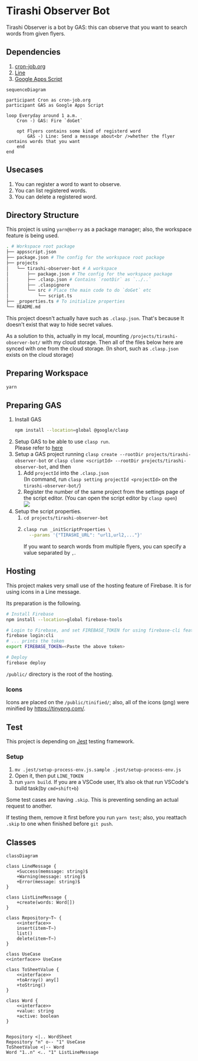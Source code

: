 # Tirashi Observer Bot

Tirashi Observer is a bot by GAS: this can observe that you want to search words from given flyers.

## Dependencies

1. [cron-job.org](https://console.cron-job.org/)
2. [Line](https://developers.line.biz/ja/)
3. [Google Apps Script](https://www.google.com/script/start/)

```mermaid
sequenceDiagram

participant Cron as cron-job.org
participant GAS as Google Apps Script

loop Everyday around 1 a.m.
    Cron -) GAS: Fire `doGet`

    opt Flyers contains some kind of registerd word
        GAS -) Line: Send a message about<br />whether the flyer contains words that you want
    end
end
```

## Usecases

1. You can register a word to want to observe.
2. You can list registered words.
3. You can delete a registered word.

## Directory Structure

This project is using `yarn@berry` as a package manager; also, the workspace feature is being used.

```bash
. # Workspace root package
├── appsscript.json
├── package.json # The config for the workspace root package
├── projects
│   └── tirashi-observer-bot # A workspace
│       ├── package.json # The config for the workspace package
│       ├── .clasp.json # Contains `rootDir` as `../..`
│       ├── .claspignore
│       └── src # Place the main code to do `doGet` etc
│           └── script.ts
├── _properties.ts # To initialize properties
└── README.md
```

This project doesn't actually have such as `.clasp.json`. That's because It doesn't exist that way to hide secret values.

As a solution to this, actually in my local, mounting `/projects/tirashi-observer-bot/` with my cloud storage. Then all of the files below here are synced with one from the cloud storage. (In short, such as `.clasp.json` exists on the cloud storage)

## Preparing Workspace

```bash
yarn
```

## Preparing GAS

1. Install GAS
    ```bash
    npm install --location=global @google/clasp
    ```
2. Setup GAS to be able to use `clasp run`.  
   Please refer to [here](https://github.com/google/clasp/blob/master/docs/run.md#run)
3. Setup a GAS project running `clasp create --rootDir projects/tirashi-observer-bot` or `clasp clone <scriptId> --rootDir projects/tirashi-observer-bot`, and then
    1. Add `projectId` into the `.clasp.json`  
       (In command, run `clasp setting projectId <projectId>` on the `tirashi-observer-bot/`)
    2. Register the number of the same project from the settings page of the script editor. (You can open the script editor by `clasp open`)  
       ![](https://cloud.nju33.com/eXx2280ZyFwQSsOwwTXf+)
4. Setup the script properties.
    1. `cd projects/tirashi-observer-bot`
    2. ```bash
       clasp run _initScriptProperties \
         --params '{"TIRASHI_URL": "url1,url2,..."}'
       ```
        If you want to search words from multiple flyers, you can specify a value separated by `,`.

## Hosting

This project makes very small use of the hosting feature of Firebase. It is for using icons in a Line message.

Its preparation is the following.

```bash
# Install Firebase
npm install --location=global firebase-tools

# Login to Firebase, and set FIREBASE_TOKEN for using firebase-cli features.
firebase login:cli
# ... prints the token
export FIREBASE_TOKEN=<Paste the above token>

# Deploy
firebase deploy
```

`/public/` directory is the root of the hosting.

### Icons

Icons are placed on the `/public/tinified/`; also, all of the icons (png) were minified by https://tinypng.com/.

## Test

This project is depending on [Jest](https://jestjs.io/) testing framework.

### Setup

1. `mv .jest/setup-process-env.js.sample .jest/setup-process-env.js`
2. Open it, then put `LINE_TOKEN`
3. run `yarn build`. If you are a VSCode user, It’s also ok that run VSCode's build task(by `cmd+shift+b`)

Some test cases are having `.skip`. This is preventing sending an actual request to another.

If testing them, remove it first before you run `yarn test`; also, you reattach `.skip` to one when finished before `git push`.

## Classes

```mermaid
classDiagram

class LineMessage {
    +Success(memssage: string)$
    +Warning(message: string)$
    +Error(message: string)$
}

class ListLineMessage {
    +create(words: Word[])
}

class Repository~T~ {
    <<interface>>
    insert(item~T~)
    list()
    delete(item~T~)
}

class UseCase
<<interface>> UseCase

class ToSheetValue {
    <<interface>>
    +toArray() any[]
    +toString()
}

class Word {
    <<interface>>
    +value: string
    +active: boolean
}


Repository <|.. WordSheet
Repository "n" o-- "1" UseCase
ToSheetValue <|-- Word
Word "1..n" <.. "1" ListLineMessage
```
